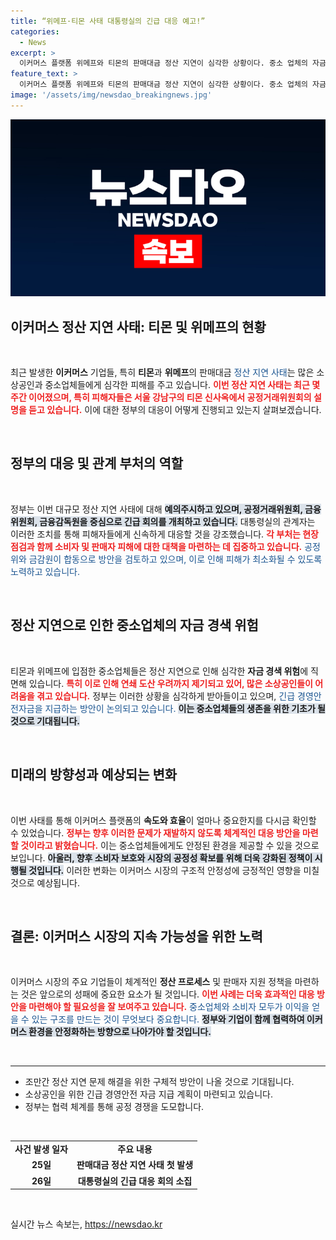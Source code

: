 ```yaml
---
title: “위메프·티몬 사태 대통령실의 긴급 대응 예고!”
categories:
  - News
excerpt: >
  이커머스 플랫폼 위메프와 티몬의 판매대금 정산 지연이 심각한 상황이다. 중소 업체의 자금난과 연쇄 도산 우려가 커지며, 정부는 긴급경영안전자금 지급을 검토 중이다. 상황을 주의 깊게 지켜보는 대통령실의 움직임도 주목받고 있다.
feature_text: >
  이커머스 플랫폼 위메프와 티몬의 판매대금 정산 지연이 심각한 상황이다. 중소 업체의 자금난과 연쇄 도산 우려가 커지며, 정부는 긴급경영안전자금 지급을 검토 중이다. 상황을 주의 깊게 지켜보는 대통령실의 움직임도 주목받고 있다.
image: '/assets/img/newsdao_breakingnews.jpg'
---
```


<p><img src="/assets/img/newsdao_breakingnews.jpg" alt="bookingtag 속보" /></p>

<h2 data-ke-size="size26">이커머스 정산 지연 사태: 티몬 및 위메프의 현황</h2>

<p data-ke-size="size16">&nbsp;</p>

<p>최근 발생한 <b>이커머스</b> 기업들, 특히 <b>티몬</b>과 <b>위메프</b>의 판매대금 <span style="color: #1a5490;">정산 지연 사태</span>는 많은 소상공인과 중소업체들에게 심각한 피해를 주고 있습니다. <b><span style="color: #ee2323;">이번 정산 지연 사태는 최근 몇 주간 이어졌으며, 특히 피해자들은 서울 강남구의 티몬 신사옥에서 공정거래위원회의 설명을 듣고 있습니다.</span></b> 이에 대한 정부의 대응이 어떻게 진행되고 있는지 살펴보겠습니다.</p></p>

<p data-ke-size="size16">&nbsp;</p>

<h2 data-ke-size="size26">정부의 대응 및 관계 부처의 역할</h2>

<p data-ke-size="size16">&nbsp;</p>

<p>정부는 이번 대규모 정산 지연 사태에 대해 <b><span style="background-color: #21538527;">예의주시하고 있으며, 공정거래위원회, 금융위원회, 금융감독원을 중심으로 긴급 회의를 개최하고 있습니다.</span></b> 대통령실의 관계자는 이러한 조치를 통해 피해자들에게 신속하게 대응할 것을 강조했습니다. <b><span style="color: #ee2323;">각 부처는 현장 점검과 함께 소비자 및 판매자 피해에 대한 대책을 마련하는 데 집중하고 있습니다.</span></b> <span style="color: #1a5490;">공정위와 금감원이 합동으로 방안을 검토하고 있으며, 이로 인해 피해가 최소화될 수 있도록 노력하고 있습니다.</span></p></p>

<p data-ke-size="size16">&nbsp;</p>

<h2 data-ke-size="size26">정산 지연으로 인한 중소업체의 자금 경색 위험</h2>

<p data-ke-size="size16">&nbsp;</p>

<p>티몬과 위메프에 입점한 중소업체들은 정산 지연으로 인해 심각한 <b>자금 경색 위험</b>에 직면해 있습니다. <b><span style="color: #ee2323;">특히 이로 인해 연쇄 도산 우려까지 제기되고 있어, 많은 소상공인들이 어려움을 겪고 있습니다.</span></b> 정부는 이러한 상황을 심각하게 받아들이고 있으며, <span style="color: #1a5490;">긴급 경영안전자금을 지급하는 방안이 논의되고 있습니다.</span> <b><span style="background-color: #21538527;">이는 중소업체들의 생존을 위한 기초가 될 것으로 기대됩니다.</span></b></p></p>

<p data-ke-size="size16">&nbsp;</p>

<h2 data-ke-size="size26">미래의 방향성과 예상되는 변화</h2>

<p data-ke-size="size16">&nbsp;</p>

<p>이번 사태를 통해 이커머스 플랫폼의 <b>속도와 효율</b>이 얼마나 중요한지를 다시금 확인할 수 있었습니다. <b><span style="color: #ee2323;">정부는 향후 이러한 문제가 재발하지 않도록 체계적인 대응 방안을 마련할 것이라고 밝혔습니다.</span></b> 이는 중소업체들에게도 안정된 환경을 제공할 수 있을 것으로 보입니다. <b><span style="background-color: #21538527;">아울러, 향후 소비자 보호와 시장의 공정성 확보를 위해 더욱 강화된 정책이 시행될 것입니다.</span></b> 이러한 변화는 이커머스 시장의 구조적 안정성에 긍정적인 영향을 미칠 것으로 예상됩니다.</p></p>

<p data-ke-size="size16">&nbsp;</p>

<h2 data-ke-size="size26">결론: 이커머스 시장의 지속 가능성을 위한 노력</h2>

<p data-ke-size="size16">&nbsp;</p>

<p>이커머스 시장의 주요 기업들이 체계적인 <b>정산 프로세스</b> 및 판매자 지원 정책을 마련하는 것은 앞으로의 성패에 중요한 요소가 될 것입니다. <b><span style="color: #ee2323;">이번 사례는 더욱 효과적인 대응 방안을 마련해야 할 필요성을 잘 보여주고 있습니다.</span></b> <span style="color: #1a5490;">중소업체와 소비자 모두가 이익을 얻을 수 있는 구조를 만드는 것이 무엇보다 중요합니다.</span> <b><span style="background-color: #21538527;">정부와 기업이 함께 협력하여 이커머스 환경을 안정화하는 방향으로 나아가야 할 것입니다.</span></b></p></p>

<p data-ke-size="size16">&nbsp;</p>

<hr />

<ul>
    <li>조만간 정산 지연 문제 해결을 위한 구체적 방안이 나올 것으로 기대됩니다.</li>
    <li>소상공인을 위한 긴급 경영안전 자금 지급 계획이 마련되고 있습니다.</li>
    <li>정부는 협력 체계를 통해 공정 경쟁을 도모합니다.</li>
</ul>

<p data-ke-size="size16">&nbsp;</p>

<table style="width: 100%;">
    <tr>
        <td style="text-align: center; height: 17px;"><b>사건 발생 일자</b></td>
        <td style="text-align: center; height: 17px;"><b>주요 내용</b></td>
    </tr>
    <tr>
        <td style="text-align: center; height: 17px;"><b>25일</b></td>
        <td style="text-align: center; height: 17px;"><b>판매대금 정산 지연 사태 첫 발생</b></td>
    </tr>
    <tr>
        <td style="text-align: center; height: 17px;"><b>26일</b></td>
        <td style="text-align: center; height: 17px;"><b>대통령실의 긴급 대응 회의 소집</b></td>
    </tr>
</table>

<p data-ke-size="size16">&nbsp;</p>
실시간 뉴스 속보는, <a href="https://newsdao.kr" rel="dofollow">https://newsdao.kr</a>


